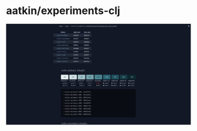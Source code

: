 # aatkin/experiments-clj

![Screenshot of rendered notebook that generates color palettes](generate_color_palette.png?raw=true "generate_color_palette.clj")
